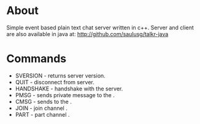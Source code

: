 # About

Simple event based plain text chat server written in c++. Server and client are also available in java at: http://github.com/saulusg/talkr-java

# Commands

* SVERSION - returns server version.
* QUIT <msg> - disconnect from server.
* HANDSHAKE <nickas> - handshake with the server.
* PMSG <user> <msg> - sends private message <msg> to the <user>.
* CMSG <chan> <msg> - sends <msg> to the <chan>.
* JOIN <chan> - join channel <chan>.
* PART <chan> - part channel <chan>.


